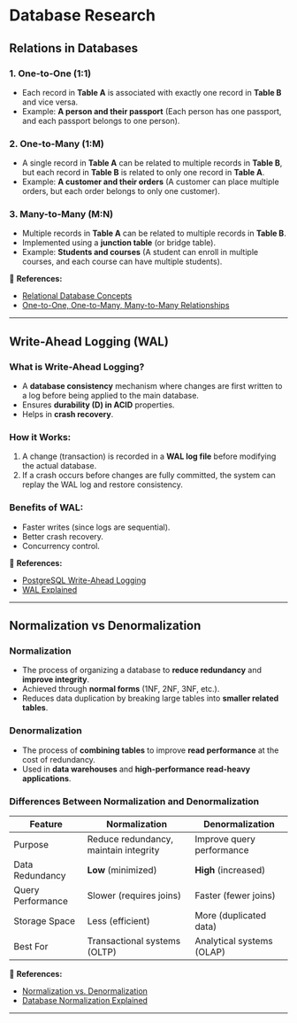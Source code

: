 # Database Research

## Relations in Databases

### 1. One-to-One (1:1)
- Each record in **Table A** is associated with exactly one record in **Table B** and vice versa.
- Example: **A person and their passport** (Each person has one passport, and each passport belongs to one person).

### 2. One-to-Many (1:M)
- A single record in **Table A** can be related to multiple records in **Table B**, but each record in **Table B** is related to only one record in **Table A**.
- Example: **A customer and their orders** (A customer can place multiple orders, but each order belongs to only one customer).

### 3. Many-to-Many (M:N)
- Multiple records in **Table A** can be related to multiple records in **Table B**.
- Implemented using a **junction table** (or bridge table).
- Example: **Students and courses** (A student can enroll in multiple courses, and each course can have multiple students).

📖 **References:**
- [Relational Database Concepts](https://www.geeksforgeeks.org/types-of-database-relationships/)
- [One-to-One, One-to-Many, Many-to-Many Relationships](https://www.educative.io/answers/what-are-the-types-of-database-relationships)

---

## Write-Ahead Logging (WAL)

### **What is Write-Ahead Logging?**
- A **database consistency** mechanism where changes are first written to a log before being applied to the main database.
- Ensures **durability (D) in ACID** properties.
- Helps in **crash recovery**.

### **How it Works:**
1. A change (transaction) is recorded in a **WAL log file** before modifying the actual database.
2. If a crash occurs before changes are fully committed, the system can replay the WAL log and restore consistency.

### **Benefits of WAL:**
- Faster writes (since logs are sequential).
- Better crash recovery.
- Concurrency control.

📖 **References:**
- [PostgreSQL Write-Ahead Logging](https://www.postgresql.org/docs/current/wal-intro.html)
- [WAL Explained](https://www.geeksforgeeks.org/write-ahead-logging-in-dbms/)

---

## Normalization vs Denormalization

### **Normalization**
- The process of organizing a database to **reduce redundancy** and **improve integrity**.
- Achieved through **normal forms** (1NF, 2NF, 3NF, etc.).
- Reduces data duplication by breaking large tables into **smaller related tables**.

### **Denormalization**
- The process of **combining tables** to improve **read performance** at the cost of redundancy.
- Used in **data warehouses** and **high-performance read-heavy applications**.

### **Differences Between Normalization and Denormalization**
| Feature           | Normalization        | Denormalization     |
|------------------|--------------------|--------------------|
| Purpose         | Reduce redundancy, maintain integrity | Improve query performance |
| Data Redundancy | **Low** (minimized)  | **High** (increased) |
| Query Performance | Slower (requires joins) | Faster (fewer joins) |
| Storage Space   | Less (efficient)    | More (duplicated data) |
| Best For       | Transactional systems (OLTP) | Analytical systems (OLAP) |

📖 **References:**
- [Normalization vs. Denormalization](https://www.geeksforgeeks.org/normalization-vs-denormalization/)
- [Database Normalization Explained](https://www.educative.io/answers/what-is-database-normalization)

---
